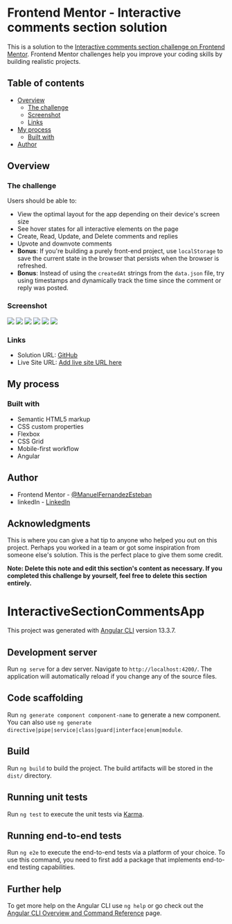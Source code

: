 # Frontend Mentor - Interactive comments section solution

This is a solution to the [Interactive comments section challenge on Frontend Mentor](https://www.frontendmentor.io/challenges/interactive-comments-section-iG1RugEG9). Frontend Mentor challenges help you improve your coding skills by building realistic projects. 

## Table of contents

- [Overview](#overview)
  - [The challenge](#the-challenge)
  - [Screenshot](#screenshot)
  - [Links](#links)
- [My process](#my-process)
  - [Built with](#built-with)
- [Author](#author)




## Overview

### The challenge

Users should be able to:

- View the optimal layout for the app depending on their device's screen size
- See hover states for all interactive elements on the page
- Create, Read, Update, and Delete comments and replies
- Upvote and downvote comments
- **Bonus**: If you're building a purely front-end project, use `localStorage` to save the current state in the browser that persists when the browser is refreshed.
- **Bonus**: Instead of using the `createdAt` strings from the `data.json` file, try using timestamps and dynamically track the time since the comment or reply was posted.

### Screenshot

![](./screen-shots/ScreenshotDesktopActiveInteractiveSectionCommentsApp.png)
![](./screen-shots/ScreenshotDesktopInteractiveSectionCommentsApp.png)
![](./screen-shots/ScreenshotMobileInteractiveSectionCommentsApp.png)
![](./screen-shots/ScreenshotTabletInteractiveSectionCommentsApp.png)
![](./screen-shots/ScreenshotModalDesktopInteractiveSectionCommentsApp.png)
![](./screen-shots/ScreenshotModalMobileInteractiveSectionCommentsApp.png)


### Links

- Solution URL: [GitHub](https://github.com/ManuelFernandezEsteban/interactiveSectionCommentsApp.git)
- Live Site URL: [Add live site URL here](https://interactive-section-comments-app.netlify.app)

## My process

### Built with

- Semantic HTML5 markup
- CSS custom properties
- Flexbox
- CSS Grid
- Mobile-first workflow
- Angular

## Author

- Frontend Mentor - [@ManuelFernandezEsteban](https://www.frontendmentor.io/profile/ManuelFernandezEsteban)
- linkedIn - [LinkedIn](www.linkedin.com/in/manuel-fernandez-esteban)


## Acknowledgments

This is where you can give a hat tip to anyone who helped you out on this project. Perhaps you worked in a team or got some inspiration from someone else's solution. This is the perfect place to give them some credit.

**Note: Delete this note and edit this section's content as necessary. If you completed this challenge by yourself, feel free to delete this section entirely.**
# InteractiveSectionCommentsApp

This project was generated with [Angular CLI](https://github.com/angular/angular-cli) version 13.3.7.

## Development server

Run `ng serve` for a dev server. Navigate to `http://localhost:4200/`. The application will automatically reload if you change any of the source files.

## Code scaffolding

Run `ng generate component component-name` to generate a new component. You can also use `ng generate directive|pipe|service|class|guard|interface|enum|module`.

## Build

Run `ng build` to build the project. The build artifacts will be stored in the `dist/` directory.

## Running unit tests

Run `ng test` to execute the unit tests via [Karma](https://karma-runner.github.io).

## Running end-to-end tests

Run `ng e2e` to execute the end-to-end tests via a platform of your choice. To use this command, you need to first add a package that implements end-to-end testing capabilities.

## Further help

To get more help on the Angular CLI use `ng help` or go check out the [Angular CLI Overview and Command Reference](https://angular.io/cli) page.
